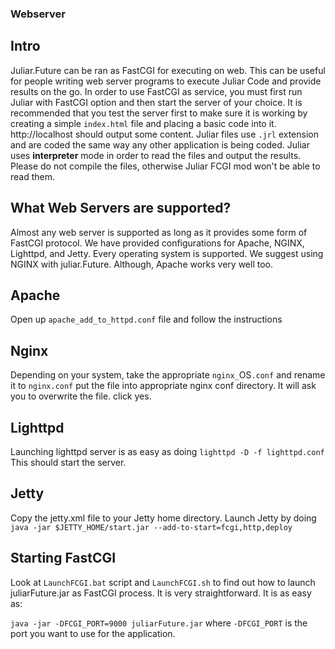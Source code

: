 ### Webserver

## Intro
Juliar.Future can be ran as FastCGI for executing on web. This can be useful for people writing web server programs to execute Juliar Code and provide results on the go.
In order to use FastCGI as service, you must first run Juliar with FastCGI option and then start the server of your choice.
It is recommended that you test the server first to make sure it is working by creating a simple `index.html` file and
placing a basic code into it. http://localhost should output some content. Juliar files use `.jrl` extension
and are coded the same way any other application is being coded. Juliar uses **interpreter** mode in order to
read the files and output the results. Please do not compile the files, otherwise Juliar FCGI mod won't be able
to read them.

## What Web Servers are supported?
Almost any web server is supported as long as it provides some form of FastCGI protocol.
We have provided configurations for Apache, NGINX, Lighttpd, and Jetty. Every operating system is supported.
We suggest using NGINX with juliar.Future. Although, Apache works very well too.

## Apache
Open up `apache_add_to_httpd.conf` file and follow the instructions

## Nginx
Depending on your system, take the appropriate `nginx_`OS`.conf`
and rename it to `nginx.conf` put the file into appropriate nginx conf
directory. It will ask you to overwrite the file. click yes.

## Lighttpd
Launching lighttpd server is as easy as doing
`lighttpd -D -f lighttpd.conf`
This should start the server.

## Jetty
Copy the jetty.xml file to your Jetty home directory.
Launch Jetty by doing
`java -jar $JETTY_HOME/start.jar --add-to-start=fcgi,http,deploy`

## Starting FastCGI
Look at `LaunchFCGI.bat` script and `LaunchFCGI.sh` to find out how
to launch juliarFuture.jar as FastCGI process. It is very straightforward.
It is as easy as:

`
java -jar -DFCGI_PORT=9000 juliarFuture.jar
`
where `-DFCGI_PORT` is the port you want to use for the application.
